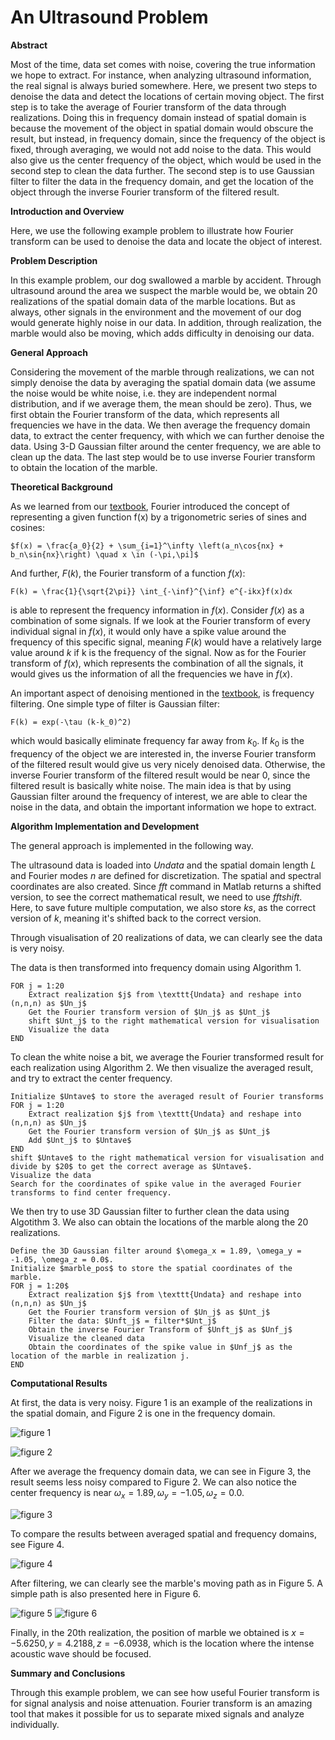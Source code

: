 # An Ultrasound Problem

**Abstract**

Most of the time, data set comes with noise, covering the true information we hope to extract. For instance, when analyzing ultrasound information, the real signal is always buried somewhere. Here, we present two steps to denoise the data and detect the locations of certain moving object. The first step is to take the average of Fourier transform of the data through realizations. Doing this in frequency domain instead of spatial domain is because the movement of the object in spatial domain would obscure the result, but instead, in frequency domain, since the frequency of the object is fixed, through averaging, we would not add noise to the data. This would also give us the center frequency of the object, which would be used in the second step to clean the data further. The second step is to use Gaussian filter to filter the data in the frequency domain, and get the location of the object through the inverse Fourier transform of the filtered result.

**Introduction and Overview**

Here, we use the following example problem to illustrate how Fourier transform can be used to denoise the data and locate the object of interest.

**Problem Description**

In this example problem, our dog swallowed a marble by accident. Through ultrasound around the area we suspect the marble would be, we obtain 20 realizations of the spatial domain data of the marble locations. But as always, other signals in the environment and the movement of our dog would generate highly noise in our data. In addition, through realization, the marble would also be moving, which adds difficulty in denoising our data.

**General Approach**

Considering the movement of the marble through realizations, we can not simply denoise the data by averaging the spatial domain data (we assume the noise would be white noise, i.e. they are independent normal distribution, and if we average them, the mean should be zero). Thus, we first obtain the Fourier transform of the data, which represents all frequencies we have in the data. We then average the frequency domain data, to extract the center frequency, with which we can further denoise the data. Using 3-D Gaussian filter around the center frequency, we are able to clean up the data. The last step would be to use inverse Fourier transform to obtain the location of the marble.

**Theoretical Background**

As we learned from our [textbook](https://faculty.washington.edu/kutz/582.pdf), Fourier introduced the concept of representing a given function f(x) by a trigonometric series of sines and cosines:

    $f(x) = \frac{a_0}{2} + \sum_{i=1}^\infty \left(a_n\cos{nx} + b_n\sin{nx}\right) \quad x \in (-\pi,\pi]$

And further, $F(k)$, the Fourier transform of a function $f(x)$:

    F(k) = \frac{1}{\sqrt{2\pi}} \int_{-\inf}^{\inf} e^{-ikx}f(x)dx

is able to represent the frequency information in $f(x)$. Consider $f(x)$ as a combination of some signals. If we look at the Fourier transform of every individual signal in $f(x)$, it would only have a spike value around the frequency of this specific signal, meaning $F(k)$ would have a relatively large value around $k$ if k is the frequency of the signal. Now as for the Fourier transform of $f(x)$, which represents the combination of all the signals, it would gives us the information of all the frequencies we have in $f(x)$.

An important aspect of denoising mentioned in the [textbook](https://faculty.washington.edu/kutz/582.pdf), is frequency filtering. One simple type of filter is Gaussian filter:

    F(k) = exp(-\tau (k-k_0)^2)

which would basically eliminate frequency far away from $k_0$. If $k_0$ is the frequency of the object we are interested in, the inverse Fourier transform of the filtered result would give us very nicely denoised data. Otherwise, the inverse Fourier transform of the filtered result would be near $0$, since the filtered result is basically white noise. The main idea is that by using Gaussian filter around the frequency of interest, we are able to clear the noise in the data, and obtain the important information we hope to extract.

**Algorithm Implementation and Development**

The general approach is implemented in the following way.

The ultrasound data is loaded into $Undata$ and the spatial domain length $L$ and Fourier modes $n$ are defined for discretization. The spatial and spectral coordinates are also created. Since $fft$ command in Matlab returns a shifted version, to see the correct mathematical result, we need to use $fftshift$. Here, to save future multiple computation, we also store $ks$, as the correct version of $k$, meaning it's shifted back to the correct version.
    
Through visualisation of 20 realizations of data, we can clearly see the data is very noisy.  
    
The data is then transformed into frequency domain using Algorithm 1.

    FOR j = 1:20
        Extract realization $j$ from \texttt{Undata} and reshape into (n,n,n) as $Un_j$
        Get the Fourier transform version of $Un_j$ as $Unt_j$
        shift $Unt_j$ to the right mathematical version for visualisation
        Visualize the data
    END
    
To clean the white noise a bit, we average the Fourier transformed result for each realization using Algorithm 2. We then visualize the averaged result, and try to extract the center frequency.
    
    Initialize $Untave$ to store the averaged result of Fourier transforms
    FOR j = 1:20
        Extract realization $j$ from \texttt{Undata} and reshape into (n,n,n) as $Un_j$
        Get the Fourier transform version of $Un_j$ as $Unt_j$
        Add $Unt_j$ to $Untave$
    END
    shift $Untave$ to the right mathematical version for visualisation and divide by $20$ to get the correct average as $Untave$.
    Visualize the data
    Search for the coordinates of spike value in the averaged Fourier transforms to find center frequency.
    
We then try to use 3D Gaussian filter to further clean the data using Algotithm 3. We also can obtain the locations of the marble along the $20$ realizations.
    
    Define the 3D Gaussian filter around $\omega_x = 1.89, \omega_y = -1.05, \omega_z = 0.0$.
    Initialize $marble_pos$ to store the spatial coordinates of the marble.
    FOR j = 1:20$
        Extract realization $j$ from \texttt{Undata} and reshape into (n,n,n) as $Un_j$
        Get the Fourier transform version of $Un_j$ as $Unt_j$
        Filter the data: $Unft_j$ = filter*$Unt_j$
        Obtain the inverse Fourier Transform of $Unft_j$ as $Unf_j$
        Visualize the cleaned data
        Obtain the coordinates of the spike value in $Unf_j$ as the location of the marble in realization j.
    END

**Computational Results**

At first, the data is very noisy. Figure 1 is an example of the realizations in the spatial domain, and Figure 2 is one in the frequency domain.
    
![figure 1](https://github.com/EchoRLiu/An-Ultrasound-Problem-/blob/master/noisydata1.jpg)
    
![figure 2](https://github.com/EchoRLiu/An-Ultrasound-Problem-/blob/master/noisydata2.jpg)
    
After we average the frequency domain data, we can see in Figure 3, the result seems less noisy compared to Figure 2. We can also notice the center frequency is near $\omega_x = 1.89, \omega_y = -1.05, \omega_z = 0.0$.
    
![figure 3](https://github.com/EchoRLiu/An-Ultrasound-Problem-/blob/master/averagedWN2.jpg)

To compare the results between averaged spatial and frequency domains, see Figure 4.

![figure 4](https://github.com/EchoRLiu/An-Ultrasound-Problem-/blob/master/averagedWN1.jpg)
    
After filtering, we can clearly see the marble's moving path as in Figure 5. A simple path is also presented here in Figure 6.
    
![figure 5](https://github.com/EchoRLiu/An-Ultrasound-Problem-/blob/master/marbles.jpg)
![figure 6](https://github.com/EchoRLiu/An-Ultrasound-Problem-/blob/master/marblepath.jpg)
    
Finally, in the 20th realization, the position of marble we obtained is $x = -5.6250, y = 4.2188, z = -6.0938$, which is the location where the intense acoustic wave should be focused.

**Summary and Conclusions**

Through this example problem, we can see how useful Fourier transform is for signal analysis and noise attenuation. Fourier transform is an amazing tool that makes it possible for us to separate mixed signals and analyze individually.
